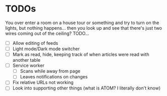 # TODOs
You over enter a room on a house tour or something and try to turn on the lights, but nothing happens... then you look up and see that there's just two wires coming out of the ceiling? TODO...

- [ ] Allow editing of feeds
- [ ] Light mode/Dark mode switcher
- [ ] Mark as read, hide, keeping track of when articles were read with another table
- [ ] Service worker
    - [ ] Scans while away from page
    - [ ] Leaves notifications on changes
- [ ] Fix relative URLs not working
- [ ] Look into supporting other things (what is ATOM? I literally don't know)